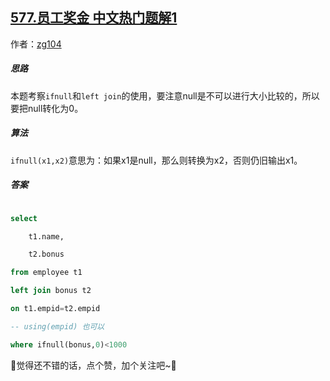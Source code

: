 ## [577.员工奖金 中文热门题解1](https://leetcode.cn/problems/employee-bonus/solutions/100000/by-zg104-8nvv)

作者：[zg104](https://leetcode.cn/u/zg104)
##### 思路

本题考察`ifnull`和`left join`的使用，要注意null是不可以进行大小比较的，所以要把null转化为0。

##### 算法

`ifnull(x1,x2)`意思为：如果x1是null，那么则转换为x2，否则仍旧输出x1。

##### 答案

```sql
select 
    t1.name,
    t2.bonus
from employee t1
left join bonus t2
on t1.empid=t2.empid
-- using(empid) 也可以
where ifnull(bonus,0)<1000
```

🥰觉得还不错的话，点个赞，加个关注吧~🥰